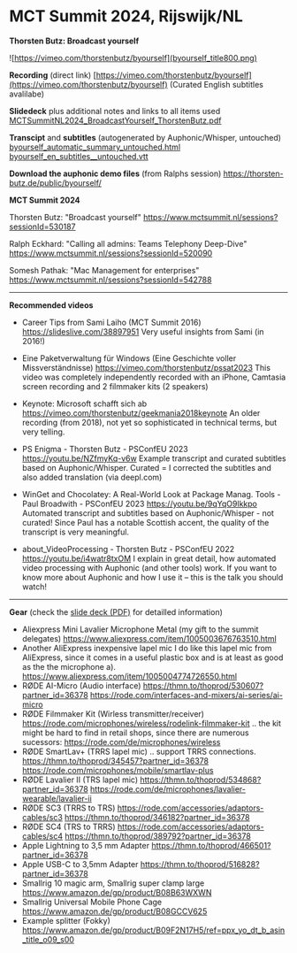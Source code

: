 # MCT Summit 2024, Rijswijk/NL

**Thorsten Butz: Broadcast yourself**

![https://vimeo.com/thorstenbutz/byourself](byourself_title800.png)

**Recording** (direct link)
[https://vimeo.com/thorstenbutz/byourself](https://vimeo.com/thorstenbutz/byourself)
(Curated English subtitles avalilabe)

**Slidedeck** plus additional notes and links to all items used 
[MCTSummitNL2024_BroadcastYourself_ThorstenButz.pdf](MCTSummitNL2024_BroadcastYourself_ThorstenButz.pdf)

**Transcipt** and **subtitles** (autogenerated by Auphonic/Whisper, untouched)
[byourself_automatic_summary_untouched.html](byourself_automatic_summary_untouched.html)
[byourself_en_subtitles__untouched.vtt](byourself_en_subtitles__untouched.vtt)

**Download the auphonic demo files** (from Ralphs session)
https://thorsten-butz.de/public/byourself/

**MCT Summit 2024**

Thorsten Butz: "Broadcast yourself"
https://www.mctsummit.nl/sessions?sessionId=530187

Ralph Eckhard: "Calling all admins: Teams Telephony Deep-Dive"
https://www.mctsummit.nl/sessions?sessionId=520090

Somesh Pathak: "Mac Management for enterprises"
https://www.mctsummit.nl/sessions?sessionId=542788

------

**Recommended videos**

- Career Tips from Sami Laiho (MCT Summit 2016)
  https://slideslive.com/38897951
  Very useful insights from Sami (in 2016!)
- Eine Paketverwaltung für Windows (Eine Geschichte voller Missverständnisse)
  https://vimeo.com/thorstenbutz/pssat2023
  This video was completely independently recorded with an iPhone, Camtasia screen recording and 2 filmmaker kits (2 speakers)
- Keynote: Microsoft schafft sich ab 
  https://vimeo.com/thorstenbutz/geekmania2018keynote
  An older recording (from 2018), not yet so sophisticated in technical terms, but very telling.
- PS Enigma - Thorsten Butz - PSConfEU 2023
  https://youtu.be/NZfmyKq-v6w
  Example transcript and curated subtitles based on Auphonic/Whisper.
  Curated = I corrected the subtitles and also added translation (via deepl.com)

- WinGet and Chocolatey: A Real-World Look at Package Manag. Tools - Paul Broadwith - PSConfEU 2023
  https://youtu.be/9qYqO9lkkpo
  Automated transcript and subtitles based on Auphonic/Whisper - not curated! 
  Since Paul has a notable Scottish accent, the quality of the transcript is very meaningful.

- about_VideoProcessing - Thorsten Butz - PSConfEU 2022
  https://youtu.be/i4watr8txOM
  I explain in great detail, how automated video processing with Auphonic (and other tools) work.
  If you want to know more about Auphonic and how I use it – this is the talk you should watch!

------

**Gear** (check the [slide deck (PDF)](MCTSummitNL2024_BroadcastYourself_ThorstenButz.pdf) for detailled information)

- Aliexpress Mini Lavalier Microphone Metal (my gift to the summit delegates)
  https://www.aliexpress.com/item/1005003676763510.html
- Another AliExpress inexpensive lapel mic 
  I do like this lapel mic from AliExpress, since it comes in a useful plastic box and is at least as good as the the microphone a). 
  https://www.aliexpress.com/item/1005004774726550.html
- RØDE AI-Micro (Audio interface)
  https://thmn.to/thoprod/530607?partner_id=36378
  https://rode.com/interfaces-and-mixers/ai-series/ai-micro
- RØDE Filmmaker Kit (Wirless transmitter/receiver)
  https://rode.com/microphones/wireless/rodelink-filmmaker-kit
  .. the kit might be hard to find in retail shops, since there are numerous sucessors:
  https://rode.com/de/microphones/wireless
- RØDE SmartLav+ (TRRS lapel mic)
  .. support TRRS connections.
  https://thmn.to/thoprod/345457?partner_id=36378
  https://rode.com/microphones/mobile/smartlav-plus
- RØDE Lavalier II (TRS lapel mic)
  https://thmn.to/thoprod/534868?partner_id=36378
  https://rode.com/de/microphones/lavalier-wearable/lavalier-ii
- RØDE SC3  (TRRS to TRS)
  https://rode.com/accessories/adaptors-cables/sc3
  https://thmn.to/thoprod/346182?partner_id=36378
- RØDE SC4 (TRS to TRRS)
  https://rode.com/accessories/adaptors-cables/sc4
  https://thmn.to/thoprod/389792?partner_id=36378
- Apple Lightning to 3,5 mm Adapter
  https://thmn.to/thoprod/466501?partner_id=36378
- Apple USB-C to 3,5mm Adapter
  https://thmn.to/thoprod/516828?partner_id=36378
- Smallrig 10 magic arm, Smallrig super clamp large
  https://www.amazon.de/gp/product/B08B63WXWN
- Smallrig Universal Mobile Phone Cage
  https://www.amazon.de/gp/product/B08GCCV625
- Example splitter (Fokky)
  https://www.amazon.de/gp/product/B09F2N17H5/ref=ppx_yo_dt_b_asin_title_o09_s00
